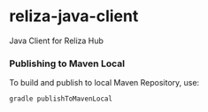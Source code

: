 # reliza-java-client
Java Client for Reliza Hub

### Publishing to Maven Local
To build and publish to local Maven Repository, use:

```
gradle publishToMavenLocal
```